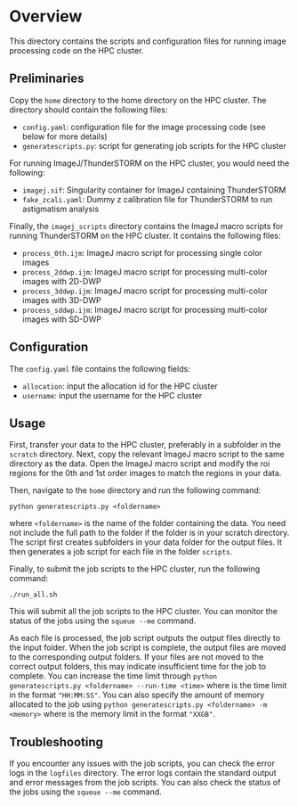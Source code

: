 # Overview

This directory contains the scripts and configuration files for running image processing code on the HPC cluster.

## Preliminaries
Copy the `home` directory to the home directory on the HPC cluster. The directory should contain the following files:
- `config.yaml`: configuration file for the image processing code (see below for more details) 
- `generatescripts.py`: script for generating job scripts for the HPC cluster

For running ImageJ/ThunderSTORM on the HPC cluster, you would need the following:
- `imagej.sif`: Singularity container for ImageJ containing ThunderSTORM
- `fake_zcali.yaml`: Dummy z calibration file for ThunderSTORM to run astigmatism analysis

Finally, the `imagej_scripts` directory contains the ImageJ macro scripts for running ThunderSTORM on the HPC cluster. It contains the following files:
- `process_0th.ijm`: ImageJ macro script for processing single color images
- `process_2ddwp.ijm`: ImageJ macro script for processing multi-color images with 2D-DWP
- `process_3ddwp.ijm`: ImageJ macro script for processing multi-color images with 3D-DWP
- `process_sddwp.ijm`: ImageJ macro script for processing multi-color images with SD-DWP

## Configuration
The `config.yaml` file contains the following fields:
- `allocation`: input the allocation id for the HPC cluster
- `username`: input the username for the HPC cluster

## Usage
First, transfer your data to the HPC cluster, preferably in a subfolder in the `scratch` directory. Next, copy the relevant ImageJ macro script to the same directory as the data. Open the ImageJ macro script and modify the roi regions for the 0th and 1st order images to match the regions in your data.

Then, navigate to the `home` directory and run the following command:
```
python generatescripts.py <foldername>
```
where `<foldername>` is the name of the folder containing the data. You need not include the full path to the folder if the folder is in your scratch directory. The script first creates subfolders in your data folder for the output files. It then generates a job script for each file in the folder `scripts`. 

Finally, to submit the job scripts to the HPC cluster, run the following command:
```
./run_all.sh
```
This will submit all the job scripts to the HPC cluster. You can monitor the status of the jobs using the `squeue --me` command.

As each file is processed, the job script outputs the output files directly to the input folder. When the job script is complete, the output files are moved to the corresponding output folders. If your files are not moved to the correct output folders, this may indicate insufficient time for the job to complete. You can increase the time limit through `python generatescripts.py <foldername> --run-time <time>` where <time> is the time limit in the format `"HH:MM:SS"`. You can also specify the amount of memory allocated to the job using `python generatescripts.py <foldername> -m <memory>` where <memory> is the memory limit in the format `"XXGB"`.

## Troubleshooting
If you encounter any issues with the job scripts, you can check the error logs in the `logfiles` directory. The error logs contain the standard output and error messages from the job scripts. You can also check the status of the jobs using the `squeue --me` command.